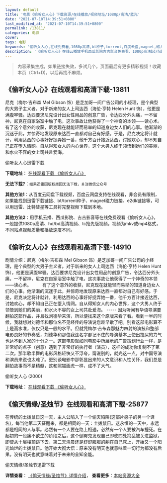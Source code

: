```yaml
---
layout: default
title: '电影《偷听女人心》下载资源/在线播放/视频地址/1080p/高清/蓝光'
date: "2021-07-10T14:39:51+0800"
last_modified_at: "2021-07-10T14:39:51+0800"
permalink: /13811/
categories: 电影
cover:
tags: 电影
keywords: '偷听女人心,在线免费看,1080p高清,bt种子,torrent,百度云盘,magnet,磁力链,迅雷下载资源'
description: '《偷听女人心》在线云播放手机西瓜影院吉吉影音免费看，1080p高清bd/hd未删减完整版和tc抢先枪版，mkv/mp4格式，附带bt/torrent种子、magnet/磁力链、百度云盘、网盘资源迅雷下载链接'
---
```


>内容采集生成，如果链接失效，多试几个，页面最后有更多精彩视频！收藏本页（Ctrl+D)，以后再找不麻烦。


## 《偷听女人心》在线观看和高清下载-13811

尼克（梅尔·吉布森 Mel Gibson 饰）是芝加哥一间广告公司的小经理，是个典型的大男子主义者。对于新来的女人上司达西（海伦·亨特 Helen Hunt 饰），他更是满腹牢骚。达西要求尼克设计出女性用品的创意广告，令达西分外头痛，一不留神，尼克在自家浴室中触了电，这次事故让他获得了一个神奇的本领——读心术。　　有了这个意外的收获，尼克现在就能轻而易举的知道身边女人们的心事。他渐渐的沉迷于此，并惊奇地发现原来达西一直都对自己有好感。于是，尼克决定将计就计，利用达西的心事好好捉弄她一番，他千方百计接近达西，讨她欢心，却不知自己正在堕入情网。自从得知女人的内心世界，这个大男人终于领悟到她们的美丽，和水火不容的女上司共赴爱海。


偷听女人心迅雷下载

**下载地址**： [在线观看下载 《偷听女人心》](https://www.993dy.com//vod-detail-id-34828.html) 


**无法下载?**：`如果迅雷因版权原因无法下载，关注微信公众号 `

**其他方法1**：从百度云网盘下载视频，百度云网盘支持在线观看，非会员有限制，如果能找到迅雷下载链接、bt/torrent种子、magnet磁力链接、e2dk链接等，可以用迅雷、比特彗星等工具将完整视频下载到本地。

**其他方法2**：用手机云播、西瓜影院、吉吉影音等在线免费观看《偷听女人心》，一般提供1080p高清、hd/bd高清视频、tc抢先版视频，视频为mkv或mp4格式，不同站点视频质量和播放速度不同。


## 《偷听女人心》在线观看和高清下载-14910

剧情介绍：尼克（梅尔·吉布森 Mel Gibson 饰）是芝加哥一间广告公司的小经理，是个典型的大男子主义者。对于新来的女人上司达西（海伦·亨特 Helen Hunt 饰），他更是满腹牢骚。达西要求尼克设计出女性用品的创意广告，令达西分外头痛，一不留神，尼克在自家浴室中触了电，这次事故让他获得了一个神奇的本领——读心术。  　　有了这个意外的收获，尼克现在就能轻而易举的知道身边女人们的心事。他渐渐的沉迷于此，并惊奇地发现原来达西一直都对自己有好感。于是，尼克决定将计就计，利用达西的心事好好捉弄她一番，他千方百计接近达西，讨她欢心，却不知自己正在堕入情网。自从得知女人的内心世界，这个大男人终于领悟到她们的美丽，和水火不容的女上司共赴爱海。 ----- 因为听闻有华语导演要翻拍这部作品，并且找刘德华来演，所以便找来这个原版来看了看。看到一半的时候，我就想对刘德华和那位名不见经传的导演说您趁早歇了吧。别看这部电影算不上是高水准，仅仅只是一般的水平。但就凭梅尔·吉布森那魅力四射的演技和整部电影良好的节奏感，刘德华和那位我连名字都记不住的导演基本上使出拉屎的力气也达不到人家的十分之一。这部电影就如同电影中所展示的广告策划行业一样，是非常好的点子（创意）遇到了非常好的执行者（演员），这样的成功你复制不了第二次。那半歌半舞的电影风格轻快又不浮夸，甭说别的，就光这一点，对中国导演和演员来说也太难了。更别谈电影中那彰显出来的人文意识和人性关怀，我们总是翻拍故事而不是精髓，这和照猫画虎一样，成不了大气。


偷听女人心 (2000)

**下载地址**： [在线观看下载 《偷听女人心》](https://www.btbtdy.me/btdy/dy4923.html) 


## 《偷天情缘/圣烛节》在线观看和高清下载-25877

在传统的土拨鼠日这一天，主人公陷入了一个偷天陷阱(这部片感子的另一个译名)，每当他第二天征醒来，都是相同的一天：土拨鼠日。这永恒的一天中，永远都是相同的人与事。必然有一个人要在路上相遇，必然有一个人要被汽车撞死。在起初的一段痛不欲生的阶段之后，这个倒霉鬼发现自己即使四处捣乱被关进监狱，即使从十层楼顶跳下去，第二天清晨还是舒舒服服的躺在自己床上，开始又一个阳光灿烂的土拨鼠日。他开始大彻大悟：原来没有明天也就意味着一切行为都没有后果。没有明天也就意味着对于未来的全知全能。


偷天情缘/圣烛节迅雷下载

**详情查看**： [《偷天情缘/圣烛节》详情介绍](/movie/25877/)， **查看更多**：[本站资源大全](/movie/t/all/)

